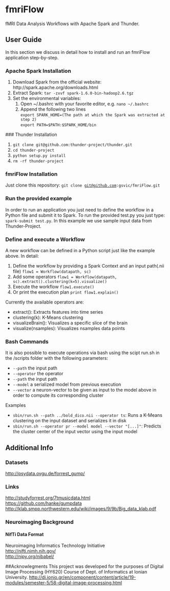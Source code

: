 # fmriFlow 
fMRI Data Analysis Workflows with Apache Spark and Thunder. 

## User Guide
In this section we discuss in detail how to install and run an fmriFlow application step-by-step.
### Apache Spark Installation
<ol>
  <li>
    Download Spark from the official website: http://spark.apache.org/downloads.html
  </li>
  <li>
    Extract Spark: <code>tar -zxvf spark-1.6.0-bin-hadoop2.6.tgz</code>
  </li>
  <li>
    Set the environmental variables:
    <ol>
      <li>
        Open ~/.bashrc with your favorite editor, e.g. <code>nano ~/.bashrc</code>
      </li>
      <li>
        Append the following two lines<br>
        <code>export SPARK_HOME=(The path at which the Spark was extracted at step 2)</code><br>
        <code>export PATH=$PATH:$SPARK_HOME/bin</code>
      </li>
    </ol>
  </li>
</ol>
### Thunder Installation
<ol>
  <li>
    <code>git clone git@github.com:thunder-project/thunder.git</code>
  </li>
  <li>
    <code>cd thunder-project</code>
  </li>
  <li>
    <code>python setup.py install</code>
  </li>
  <li>
    <code>rm -rf thunder-project</code>
  </li>
</ol>

### fmriFlow Installation
Just clone this repository: <code>git clone git@github.com:gsvic/fmriFlow.git</code>

### Run the provided example
In order to run an application you just need to define the workflow in a Python file and submit it to Spark. To run the provided test.py you just type: <code>spark-submit test.py</code>. In this example we use sample input data from Thunder-Project.

### Define and execute a Workflow
A new workflow can be defined in a Python script just like the example above. In detail:
<ol>
  <li>
    Define the workflow by providing a Spark Context and an input path(.nii file)
    <code>flow1 = Workflow(datapath, sc)</code>
  </li>
  <li>
    Add some operators
    <code>flow1 = Workflow(datapath, sc).extract().clustering(k=5).visualize()</code>
  </li>
  <li>
    Execute the workflow
    <code>flow1.execute()</code>
  </li>
  <li>
    Or print the execution plan
    <code>print flow1.explain()</code>
  </li>
  </ol>
  Currently the available operators are:
  <ul>
    <li>extract(): Extracts features into time series</li>
    <li>clustering(k): K-Means clustering</li>
    <li>visualizeBrain(): Visualizes a specific slice of the brain</li>
    <li>visualize(nsamples): Visualizes nsamples data points</li>
  </ul>

### Bash Commands
It is also possible to execute operations via bash using the scipt run.sh in the /scripts folder with the following parameters:
<ul>
  <li><code>--path</code> the input path</li>
  <li><code>--operator</code> the operator</li>
  <li><code>--path</code> the input path</li>
  <li><code>--model</code> a serialized model from previous execution</li>
  <li><code>--vector</code> a neuron-vector to be given as input to the model above in order to compute its corresponding cluster</li>
</ul>
Examples
<ul>
  <li><code>sbin/run.sh --path ../bold_dico.nii --operator ts</code>: Runs a K-Means clustering on the input dataset and serializes it in disk</li>
  <li><code>sbin/run.sh --operator pr --model model --vector "[...]"</code>: Predicts the cluster center of the input vector using the input model</li>
</ul>


## Additional Info

### Datasets
http://psydata.ovgu.de/forrest_gump/

### Links
http://studyforrest.org/7tmusicdata.html
https://github.com/hanke/gumpdata
http://klab.smpp.northwestern.edu/wiki/images/9/9b/Big_data_klab.pdf

### Neuroimaging Background
#### NifTi Data Format
Neuroimaging Informatics Technology Initiative <br>
http://nifti.nimh.nih.gov/ <br>
http://nipy.org/nibabel/

##Acknowlegments
This project was developed for the purposes of Digital Image Processing (HY620) Course of Dept. of Informatics at Ionian University.
http://di.ionio.gr/en/component/content/article/19-modules/semester-5/58-digital-image-processing.html
